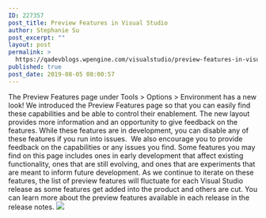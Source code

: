 ```yaml
---
ID: 227357
post_title: Preview Features in Visual Studio
author: Stephanie Su
post_excerpt: ""
layout: post
permalink: >
  https://qadevblogs.wpengine.com/visualstudio/preview-features-in-visual-studio/
published: true
post_date: 2019-08-05 08:00:57
---
```

The Preview Features page under Tools > Options > Environment has a new look! We introduced the Preview Features page so that you can easily find these capabilities and be able to control their enablement. The new layout provides more information and an opportunity to give feedback on the features. While these features are in development, you can disable any of these features if you run into issues.  We also encourage you to provide feedback on the capabilities or any issues you find. Some features you may find on this page includes ones in early development that affect existing functionality, ones that are still evolving, and ones that are experiments that are meant to inform future development. As we continue to iterate on these features, the list of preview features will fluctuate for each Visual Studio release as some features get added into the product and others are cut. You can learn more about the preview features available in each release in the release notes. <img class="wp-image-226040 aligncenter" src="https://devblogs.microsoft.com/visualstudio/wp-content/uploads/sites/4/2019/08/word-image.png" />